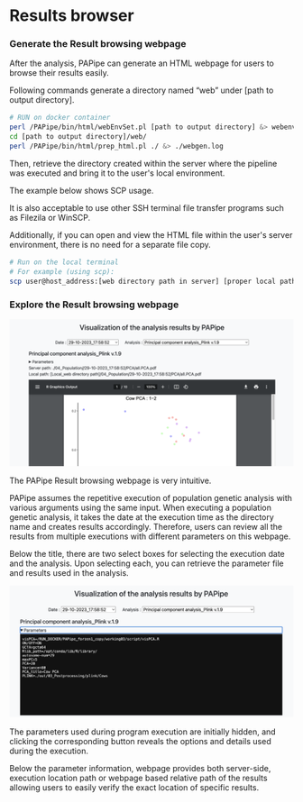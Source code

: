 # Results browser

### Generate the Result browsing webpage

After the analysis, PAPipe can generate an HTML webpage for users to browse their results easily.

Following commands generate a directory named “web” under [path to output directory].

```bash
# RUN on docker container
perl /PAPipe/bin/html/webEnvSet.pl [path to output directory] &> webenvset.log
cd [path to output directory]/web/
perl /PAPipe/bin/html/prep_html.pl ./ &> ./webgen.log
```

Then, retrieve the <web> directory created within the server where the pipeline was executed and bring it to the user's local environment.

The example below shows SCP usage. 

It is also acceptable to use other SSH terminal file  transfer programs such as Filezila or WinSCP. 

Additionally, if you can open and view the HTML file within the user's server environment, there is no need for a separate file copy.

```bash
# Run on the local terminal 
# For example (using scp): 
scp user@host_address:[web directory path in server] [proper local path to download the population analysis results]
```

### Explore the Result browsing webpage

![fig1.png](../figures/fig_rb_1.png)

The PAPipe Result browsing webpage is very intuitive.

PAPipe assumes the repetitive execution of population genetic analysis with various arguments using the same input. When executing a population genetic analysis, it takes the date at the execution time as the directory name and creates results accordingly. Therefore, users can review all the results from multiple executions with different parameters on this webpage.

Below the title, there are two select boxes for selecting the execution date and the analysis. Upon selecting each, you can retrieve the parameter file and results used in the analysis.

![fig1.png](../figures/fig_rb_2.png)

The parameters used during program execution are initially hidden, and clicking the corresponding button reveals the options and details used during the execution.

Below the parameter information, webpage provides both server-side, execution location path or webpage based relative path of the results allowing users to easily verify the exact location of specific results.
